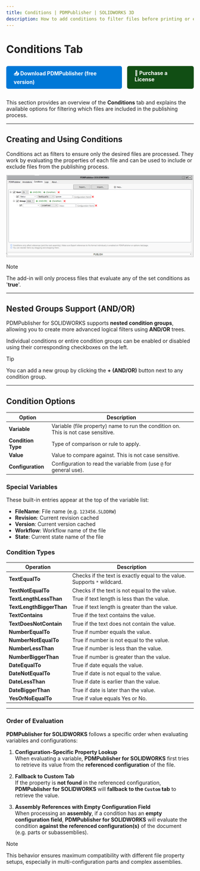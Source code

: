 ```yaml
---
title: Conditions | PDMPublisher | SOLIDWORKS 3D
description: How to add conditions to filter files before printing or exporting. 
---
```


# Conditions Tab

<div style="display: flex; center; gap: 1em; margin: 2em 0;">
    <a href="https://bluebyte.biz/wp-json/slm_custom/downloadpdmpublisher" class="download-button" style="display: inline-block; padding: 10px 20px; background-color: #0078d7; color: white; text-decoration: none; border-radius: 5px; font-weight: bold;">
        📥 Download PDMPublisher (free version)
    </a>
    <a href="https://bluebyte.biz/product/pdmpublisher-solidworks" class="download-button" style="display: inline-block; padding: 10px 20px; background-color:rgb(17, 78, 20); color: white; text-decoration: none; border-radius: 5px; font-weight: bold;">
        🛒 Purchase a License
    </a>
</div>

This section provides an overview of the **Conditions** tab and explains the available options for filtering which files are included in the publishing process.

---

## Creating and Using Conditions

Conditions act as filters to ensure only the desired files are processed. They work by evaluating the properties of each file and can be used to include or exclude files from the publishing process.

![Conditions Tab](../images/conditions_solidworks.png)

>[!NOTE]
>The add-in will only process files that evaluate any of the set conditions as '**true**'.

---


##  Nested Groups Support (AND/OR)

PDMPublisher for SOLIDWORKS supports **nested condition groups**, allowing you to create more advanced logical filters using **AND/OR** trees.

Individual conditions or entire condition groups can be enabled or disabled using their corresponding checkboxes on the left.

> [!TIP]
> You can add a new group by clicking the **+ (AND/OR)** button next to any condition group.

---

## Condition Options

| Option            | Description                                                                 |
|-------------------|-----------------------------------------------------------------------------|
| **Variable**       | Variable (file property) name to run the condition on. This is not case sensitive.         |
| **Condition Type** | Type of comparison or rule to apply.                                       |
| **Value**          | Value to compare against. This is not case sensitive.                      |
| **Configuration**  | Configuration to read the variable from (use `@` for general use).         |

### Special Variables

These built-in entries appear at the top of the variable list:

- **FileName**: File name (e.g. `123456.SLDDRW`)
- **Revision**: Current revision cached
- **Version**: Current version cached
- **Workflow**: Workflow name of the file
- **State**: Current state name of the file


### Condition Types

| Operation               | Description                                                                 |
|-------------------------|-----------------------------------------------------------------------------|
| **TextEqualTo**         | Checks if the text is exactly equal to the value. Supports `*` wildcard.   |
| **TextNotEqualTo**      | Checks if the text is not equal to the value.                              |
| **TextLengthLessThan**  | True if text length is less than the value.                                |
| **TextLengthBiggerThan**| True if text length is greater than the value.                             |
| **TextContains**        | True if the text contains the value.                                       |
| **TextDoesNotContain**  | True if the text does not contain the value.                               |
| **NumberEqualTo**       | True if number equals the value.                                           |
| **NumberNotEqualTo**    | True if number is not equal to the value.                                  |
| **NumberLessThan**      | True if number is less than the value.                                     |
| **NumberBiggerThan**    | True if number is greater than the value.                                  |
| **DateEqualTo**         | True if date equals the value.                                             |
| **DateNotEqualTo**      | True if date is not equal to the value.                                    |
| **DateLessThan**        | True if date is earlier than the value.                                    |
| **DateBiggerThan**      | True if date is later than the value.                                      |
| **YesOrNoEqualTo**      | True if value equals Yes or No.                                            |

---

### Order of Evaluation

**PDMPublisher for SOLIDWORKS** follows a specific order when evaluating variables and configurations:

1. **Configuration-Specific Property Lookup**  
   When evaluating a variable, **PDMPublisher for SOLIDWORKS** first tries to retrieve its value from the **referenced configuration** of the file.

2. **Fallback to Custom Tab**  
   If the property is **not found** in the referenced configuration, **PDMPublisher for SOLIDWORKS** will **fallback to the `Custom` tab** to retrieve the value.

3. **Assembly References with Empty Configuration Field**  
   When processing an **assembly**, if a condition has an **empty configuration field**, **PDMPublisher for SOLIDWORKS** will evaluate the condition **against the referenced configuration(s)** of the document (e.g. parts or subassemblies).

>[!NOTE]
> This behavior ensures maximum compatibility with different file property setups, especially in multi-configuration parts and complex assemblies.